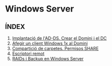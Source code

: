# Windows Server
## ÍNDEX
1.  [Implantació de l'AD-DS. Crear el Domini i el DC][Implantació de l'AD-DS]
2.  [Afegir un client Windows 1x al Domini][Afegir un client Windows 1x al Domini]
3.  [Compartició de carpetes. Permisos SHARE][Permisos SHARE en Windows Server]
4.  [Escriptori remot][Escriptori Remot]
5.  [RAIDs i Backup en Windows Server][RAIDs i Backup en Windows Server]


[Implantació de l'AD-DS]:https://github.com/tofermos/Windows-Server/blob/main/ADDSenWindowsServerGUI.md
[Afegir un client Windows 1x al Domini]:https://github.com/tofermos/Windows-Server/blob/main/afegirWindows10aDominiWindowsServer.md
[Permisos SHARE en Windows Server]:https://github.com/tofermos/Windows-Server/blob/main/compartirCarpetesWindowsServer.md
[Escriptori Remot]:https://github.com/tofermos/Windows-Server/blob/main/AccesRemot.md
[RAIDs i Backup en Windows Server]:https://github.com/tofermos/Windows-Server/blob/main/RAIDiBackup.md

